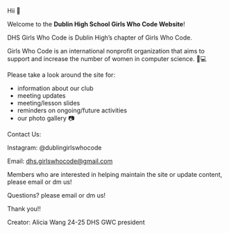 Hii 👋

Welcome to the **Dublin High School Girls Who Code Website**!

DHS Girls Who Code is Dublin High’s chapter of Girls Who Code.

Girls Who Code is an international nonprofit organization that aims to support and increase the number of women in computer science. 👩💻

Please take a look around the site for:
- information about our club
- meeting updates
- meeting/lesson slides
- reminders on ongoing/future activities
- our photo gallery 📷

Contact Us:

Instagram: @dublingirlswhocode

Email: dhs.girlswhocode@gmail.com

Members who are interested in helping maintain the site or update content, please email or dm us!

Questions? please email or dm us!

Thank you!!

Creator: Alicia Wang 24-25 DHS GWC president
